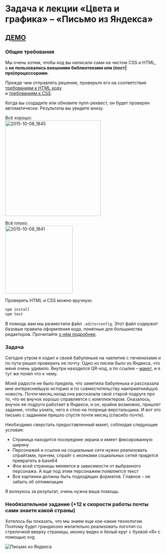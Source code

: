 # Задача к лекции «Цвета и графика» – «Письмо из Яндекса»

## <a href="https://strandol.github.io/verstka-tasks-10/">ДЕМО</a>

### Общие требования

Мы очень хотим, чтобы код вы написали сами на чистом CSS и HTML,  
а __не пользовались внешними библиотеками или (пост|пре)процессорами__.

Прежде чем отправлять решение, проверьте его на соответствие [требованиям к HTML коду](https://github.com/urfu-2015/guides/blob/master/html-codestyle.md)   
и [требованиям к CSS](https://github.com/urfu-2015/guides/blob/master/css-codestyle.md).

Когда вы создадите или обновите пулл-реквест, он будет проверен автоматически.
Результаты вы увидите внизу.

Всё хорошо:  
<img width="308" alt="2015-10-08_1845" src="https://cloud.githubusercontent.com/assets/4534405/10368030/ccc43228-6dec-11e5-925e-47793862d13e.png">

Всё плохо:  
<img width="218" alt="2015-10-08_1841" src="https://cloud.githubusercontent.com/assets/4534405/10367916/60487fc8-6dec-11e5-9e1d-2a1b15da2220.png">

Проверить HTML и CSS можно вручную:
```sh
npm install
npm test
```

В помощь вам мы разместили файл `.editorconfig`. Этот файл содержит базовые
правила оформления кода, понятные для большинства редакторов.
Прочитайте [о нём подробнее](https://github.com/urfu-2015/guides/blob/master/editorconfig.md).

### Задача

Сегодня утром я ходил к своей бабуленьке на чаепитие с печенюхами и по пути решил проверить ее почту. 
Одно из писем было из Яндекса, что меня очень удивило. 
Внутри находился QR-код, а по ссылке – [макет](https://yadi.sk/d/yc1lwsNkkwCfP), и я тут же понял что к чему.

Моей радости не было предела, что заметила бабуленька и рассказала мне интереснейшую историю и по совместительству 
наиприятнейшую новость. Почти месяц назад она рассказала свой старой подруге про то, что ее внучок хорошо справляется с комплюктером. 
Оказалось, внучок ее подруги работает в Яндексе, и он, крайне возможно,
пришлет задание, чтобы узнать, чего я стою на поприще верстальщика. И вот это письмо с заданием пришло спустя почти месяц (спасибо почте).

Необходимо сверстать предоставленный макет, соблюдая следующие условия:

* Страница находится посередние экрана и имеет фиксированную ширину 
* Персонажей и ссылки на социальные сети нужно реализовать спрайтами, причем, спрайт с иконками социальных сетей придется превратить в base64
* Фон всей страницы меняется в зависимости от выбранного персонажа. А еще под этим персонажем появляется текст
* Все картинки должны быть подходящих форматов. Главное – не забыть об оптимизации

Я волнуюсь за результат, очень нужна ваша помощь.



### Необязательное задание (+12 к скорости работы почты сами знаете какой страны)

Хотелось бы показать, что мы знаем еще кое-какие технологии. Поэтому будет грандиозно желательно реализовать логотип 
со стрелочкой вверху страницы, иконку видео и белый круг с буквой «Я» с помощью svg.

<img src="http://sev.h-cdn.co/assets/15/24/980x440/gallery-1433791871-hpletter.jpg" title="Письмо из Яндекса">
